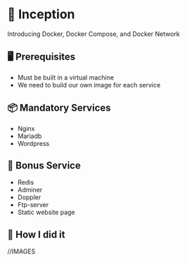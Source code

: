 # 🐳 Inception

Introducing Docker, Docker Compose, and Docker Network

## 🖥️ Prerequisites

- Must be built in a virtual machine
- We need to build our own image for each service

## 📦 Mandatory Services

- Nginx
- Mariadb
- Wordpress

## 🔧 Bonus Service

- Redis
- Adminer
- Doppler
- Ftp-server
- Static website page

## 🔧 How I did it

//IMAGES
